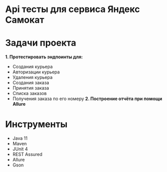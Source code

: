 # Api тесты для сервиса Яндекс Самокат
# Задачи проекта
**1. Протестировать эндпоинты для:** 
- Создания курьера
- Авторизации курьера
- Удаления курьера
- Создания заказа
- Принятия заказа
- Списка заказов
- Получения заказа по его номеру
**2. Построение отчёта при помощи Allure**
# Инструменты
- Java 11
- Maven
- JUnit 4
- REST Assured
- Allure
- Gson
